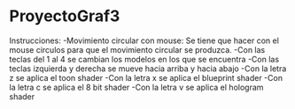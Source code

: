 # ProyectoGraf3

Instrucciones:
-Movimiento circular con mouse: Se tiene que hacer con el mouse circulos para que el movimiento circular se produzca.
-Con las teclas del 1 al 4 se cambian los modelos en los que se encuentra
-Con las teclas izquierda y derecha se mueve hacia arriba y hacia abajo
-Con la letra z se aplica el toon shader
-Con la letra x se aplica el blueprint shader
-Con la letra c se aplica el 8 bit shader
-Con la letra v se aplica el hologram shader
